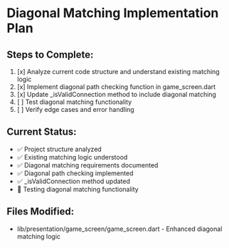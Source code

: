 # Diagonal Matching Implementation Plan

## Steps to Complete:

1. [x] Analyze current code structure and understand existing matching logic
2. [x] Implement diagonal path checking function in game_screen.dart
3. [x] Update _isValidConnection method to include diagonal matching
4. [ ] Test diagonal matching functionality
5. [ ] Verify edge cases and error handling

## Current Status:
- ✅ Project structure analyzed
- ✅ Existing matching logic understood
- ✅ Diagonal matching requirements documented
- ✅ Diagonal path checking implemented
- ✅ _isValidConnection method updated
- 🔄 Testing diagonal matching functionality

## Files Modified:
- lib/presentation/game_screen/game_screen.dart - Enhanced diagonal matching logic
